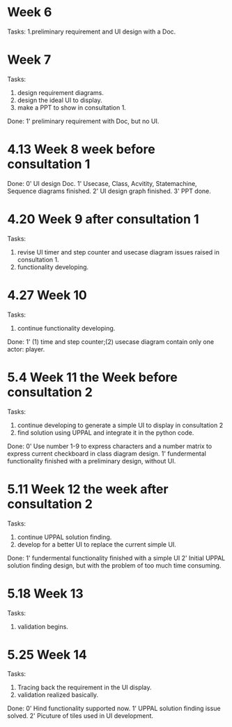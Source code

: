 # Week 6
Tasks:
1.preliminary requirement and UI design with a Doc.

# Week 7
Tasks:
1. design requirement diagrams. 
2. design the ideal UI to display.
3. make a PPT to show in consultation 1.

Done:
1' preliminary requirement with Doc, but no UI.

# 4.13 Week 8 week before consultation 1
Done:
0' UI design Doc.
1' Usecase, Class, Acvitity, Statemachine, Sequence diagrams finished.
2' UI design graph finished.
3' PPT done.

# 4.20 Week 9 after consultation 1
Tasks:
1. revise UI timer and step counter and usecase diagram issues raised in consultation 1.
1. functionality developing.


# 4.27 Week 10
Tasks:
1. continue functionality developing.

Done:
1' (1) time and step counter;(2) usecase diagram contain only one actor: player. 

# 5.4 Week 11 the Week before consultation 2
Tasks:
1. continue developing to generate a simple UI to display in consultation 2
2. find solution using UPPAL and integrate it in the python code.

Done:
0' Use number 1-9 to express characters and a number matrix to express current checkboard in class diagram design.
1' fundermental functionality finished with a preliminary design, without UI.

# 5.11 Week 12 the week after consultation 2
Tasks:
1. continue UPPAL solution finding.
2. develop for a better UI to replace the current simple UI.

Done:
1' fundermental functionality finished with a simple UI 
2' Initial UPPAL solution finding design, but with the problem of too much time consuming.

# 5.18 Week 13
Tasks:
1. validation begins.


# 5.25 Week 14
Tasks:
1. Tracing back the requirement in the UI display.
2. validation realized basically.

Done:
0' Hind functionality supported now.
1' UPPAL solution finding issue solved. 
2' Picuture of tiles used in UI development.


